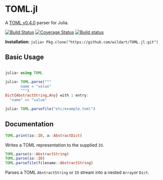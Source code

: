 # TOML.jl

A [TOML v0.4.0](https://github.com/toml-lang/toml) parser for Julia.

[![Build Status](https://travis-ci.org/wildart/TOML.jl.svg?branch=master)](https://travis-ci.org/wildart/TOML.jl)
[![Coverage Status](https://coveralls.io/repos/wildart/TOML.jl/badge.svg?branch=master&service=github)](https://coveralls.io/github/wildart/TOML.jl?branch=master)
[![Build status](https://ci.appveyor.com/api/projects/status/quhhe2m3e9vbim6u?svg=true)](https://ci.appveyor.com/project/wildart/toml-jl)

**Installation**: `julia> Pkg.clone("https://github.com/wildart/TOML.jl.git")`

## Basic Usage

```julia

julia> using TOML

julia> TOML.parse("""
       name = "value"
       """)
Dict{AbstractString,Any} with 1 entry:
  "name" => "value"

julia> TOML.parsefile("etc/example.toml")
```

## Documentation
```julia
TOML.print(io::IO, a::AbstractDict)
```
Writes a TOML representation to the supplied `IO`.

```julia
TOML.parse(s::AbstractString)
TOML.parse(io::IO)
TOML.parsefile(filename::AbstractString)
```
Parses a TOML `AbstractString` or `IO` stream into a nested `Array`or `Dict`.
